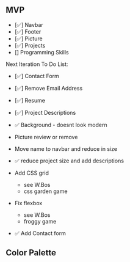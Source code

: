 ## MVP

- [✅] Navbar
- [✅] Footer
- [✅] Picture
- [✅] Projects
- [] Programming Skills

Next Iteration To Do List:

- [✅] Contact Form
- [✅] Remove Email Address
- [✅] Resume
- [✅] Project Descriptions

- ✅ Background - doesnt look modern
- Picture review or remove
- Move name to navbar and reduce in size
- ✅ reduce project size and add descriptions
- Add CSS grid
  - see W.Bos
  - css garden game
- Fix flexbox
  - see W.Bos
  - froggy game
- ✅ Add Contact form

## Color Palette
